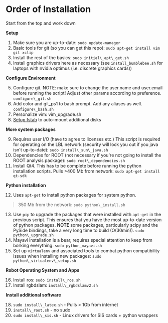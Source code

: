 # Order of Installation

Start from the top and work down

  **Setup**

1. Make sure you are up-to-date: `sudo update-manager`
2. Basic tools for git (so you can get this repo):
   `sudo apt-get install vim git xclip`
3. Install the rest of the basics: `sudo initial\_apt\_get.sh`
4. Install graphics drivers here as necessary (see `install_bumblebee.sh` for 
   laptops with nvidia optimus (i.e. discrete graphics cards))

  **Configure Environment**

5. Configure git. NOTE: make sure to change the user.name and user.email before
   running the script! Adjust other params according to preference.
   `configure\_git.sh`
6. Add color and git\_ps1 to bash prompt. Add any aliases as well.
   `configure\_bash.sh`
7. Personalize vim: vim\_upgrade.sh
8. [Setup fstab](https://gist.github.com/rossbar/c7bb5c6e0f18631b30fe) to
    auto-mount additional disks

  **More system packages**

<!-- Requires some user input - required for LBL network -->
9. Requires user I/O (have to agree to licenses etc.) This script is required 
   for operating on the LBL network (security will lock you out if you java 
   isn't up-to-date):
   `sudo install\_sun\_java.sh`
10. Dependencies for ROOT (not necessary if you're not going to install the
   ROOT analysis package):
   `sudo root\_dependencies.sh`
11. Install Qt4. This has to be complete before running the python installation
   scripts. Pulls >400 Mb from network:
   `sudo apt-get install qt-sdk`

  **Python installation**

12. Uses `apt-get` to install python packages for system python.
   >350 Mb from the network: `sudo python\_install.sh`
13. Use `pip` to upgrade the packages that were installed with `apt-get` in
    the previous script. This ensures that you have the most up-to-date version
    of python packages. **NOTE** some packages, particularly scipy and the
    PySide bindings, take a very long time to build (O(30min)).
    `sudo python\_upgrade.sh`
14. Mayavi installation is a bear, requires special attention to keep from
    borking everything:
    `sudo python_mayavi.sh`
15. Set up `virtualenv` and associated tools to combat python compatibility 
    issues when installing new packages:
    `sudo python\_virtualenv\_setup.sh`

  **Robot Operating System and Apps**

16. Install ros: `sudo install\_ros.sh`
17. Install rgbdslam: `install\_rgbdslamv2.sh`

  **Install additional software**

18. `sudo install\_latex.sh` - Pulls > 1Gb from internet
19. `install\_root.sh` - no sudo
20. `sudo install\_sis.sh` - Linux drivers for SIS cards + python wrappers
